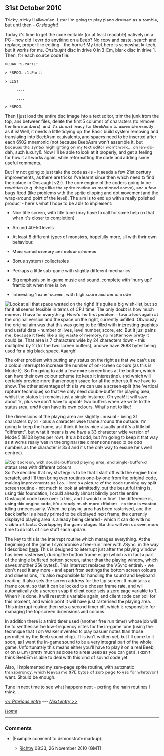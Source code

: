 ## 31st October 2010

Tricky, tricky Hallowe'en. Later I'm going to play piano dressed as a zombie, but until then - _Onslaught_!

Today it's time to get the code editable (or at least readable) natively on a PC - how did I ever do anything on a Beeb? No copy and paste, search and replace, proper line editing... the horror! My trick here is somewhat lo-tech, but it works for me. _Onslaught_ disc in drive 0 in B-Em, blank disc in drive 1. Then, for each source code file:

<tt>

`>LOAD "S.Part1"`

`> *SPOOL :1.Part1`

`> LIST`

`     ....`

`     ....`

`> *SPOOL`

</tt>

Then I just load the entire disc image into a text editor, trim the junk from the top, and between files, delete the first 5 columns of characters (to remove the line numbers), and it's _almost_ ready for BeebAsm to assemble exactly as it is! Well, it needs a little tidying up, the Basic build system removing and translating into BeebAsm equivalents, and spaces need to be inserted after each 6502 mnemonic (not because BeebAsm won't assemble it, but because the syntax highlighting on my text editor won't work... oh lah-de-dah, such luxury!). Now I'll be able to look at it properly, and get a feeling for how it all works again, while reformatting the code and adding some useful comments.

But I'm not going to just take the code as-is - it needs a few 21st century improvements, as there are tricks I've learnt since then which need to find their place in Onslaught v2.0. The core engine of the code is going to be rewritten (e.g. things like the sprite routine as mentioned above), and a few bugs fixed (like problems with the sprite clipping and dot movement and the wrap-around point of the level). The aim is to end up with a really polished product - here's what I hope to be able to implement:

- Nice title screen, with title tune (may have to call for some help on that when it's closer to completion)

- Around 40-50 levels

- At least 8 different types of monsters, hopefully more, all with their own behaviour.

- More varied scenery and colour schemes

- Bonus system / collectables

- Perhaps a little sub-game with slightly different mechanics

- Big emphasis on in-game music and sound, complete with 'hurry up!' frantic bit when time is low

- Interesting 'home' screen, with high score and demo mode

![Look at all that space wasted on the right!](./images/Onslaught-scr.gif "fig:Look at all that space wasted on the right!") It's quite a big wish-list, but so far it all seems feasible in terms of CPU time. The only doubt is how much memory I have for everything. Here's the first problem - take a look again at the original version and the space on the right, currently unfilled. Obviously the original aim was that this was going to be filled with interesting graphics and useful data - number of lives, level number, score, etc. But it just pains me, because it feels like a big waste of memory, no matter how pretty it could be. That area is 7 characters wide by 24 characters down - this multiplied by 2 (for the two screen buffers), and we have 2688 bytes being used for a big black space. Aaargh!

The other problem with putting any status on the right as that we can't use a colour interrupt to increase the number of on-screen colours (as this is Mode 5). So I'm going to add a few more screen lines at the bottom, which can have their own colour scheme (to keep it interesting), and which will certainly provide more than enough space for all the other stuff we have to show. The other advantage of this is we can use a screen-split (the 'vertical rupture' technique) so that we only need double-buffer the playing area, whilst the status bit remains just a single instance. Oh yeah! It will save about 1k, plus we don't have to update two buffers when we write to the status area, _and_ it can have its own colours. What's not to like!

The dimensions of the playing area are slightly unusual - being 31 characters by 21 - plus a character wide frame around the outside. I'm going to keep the frame, as I think it looks nice visually and it's a little bit "different", but what it means is we have a 33 character wide version of Mode 5 (&108 bytes per row). It's a bit odd, but I'm going to keep it that way as it works really well in the original (the dimensions need to be odd numbers as the character is 3x3 and it's the only way to ensure he's well centred).

![Split screen, with double-buffered playing area, and single-buffered status area with different colours](./images/Onslaught-rupture.png "fig:Split screen, with double-buffered playing area, and single-buffered status area with different colours") So I've decided that my strategy is to be that I start off with the engine from scratch, and I'll then bring over routines one-by-one from the original code, making improvements as I go. Here's a picture of the code running my split-screen routine - not much to look at admittedly, but the beautiful thing is, using this foundation, I could already almost blindly port the entire Onslaught code base over to this, and it would run fine! The difference is, using this engine code, it's already much more efficient - no time is wasted idling unnecessarily. When the playing area has been rasterised, and the back buffer is already primed to be displayed next frame, the currently displayed playing area is already being cleared - which it can do with no visible artifacts. Overlapping the game stages like this will win us even more time to do lots of nice stuff each update.

The key to this is the interrupt routine which manages everything. At the beginning of the game I synchronise a free-run timer with VSync, in the way I described [here](http://www.retrosoftware.co.uk/forum/viewtopic.php?p=4093#p4093). This is designed to interrupt just after the playing window has been rasterised, during the bottom frame edge (which is in fact a part of the single buffered bottom screen, rather than the playing window, which saves another 256 bytes!). This interrupt replaces the VSync entirely - we don't need it any more - and apart from settings the bottom screen colours and dimensions, it's also responsible for handling the sound and keyboard reading. It also sets the screen address for the top screen. It maintains a frame count, so that it can be locked to a chosen frame rate, and will automatically do a screen swap if client code sets a zero page variable to 1. When it is done, it will reset this variable again, and client code can poll for this moment, and which point it will have just rasterised the playing area. This interrupt routine then sets a second timer off, which is responsible for managing the top screen dimensions and colours.

In addition there is a third timer used (another free run timer) whose job will be to synthesise the low-frequency notes for the in-game tune (using the technique that Tom Walker invented to play bassier notes than those permitted by the Beeb sound chip). This isn't written yet, but I'll come to it soon, as I want the in-game sound to be a very integral part of the whole game. Unfortunately this means either you'll have to play it on a real Beeb, or on B-Em (pretty much as close to a real Beeb as you can get!). I don't think BeebEm is able to deal with this kind of sound code yet.

Also, I implemented my zero-page sprite routine, with automatic transparency, which leaves me &7E bytes of zero page to use for whatever I want. Should be enough.

Tune in next time to see what happens next - porting the main routines I think...

_[&lt;&lt; Previous entry](OnslaughtDiary20101030 "wikilink") --- [Next entry &gt;&gt;](OnslaughtDiary20101102 "wikilink")_

_[Home](OnslaughtDiary "wikilink")_

---

### Comments

- (Example comment to demonstrate markup).

  - [Richtw](User%3ARichtw "wikilink") 08:33, 26 November 2010 (GMT)
